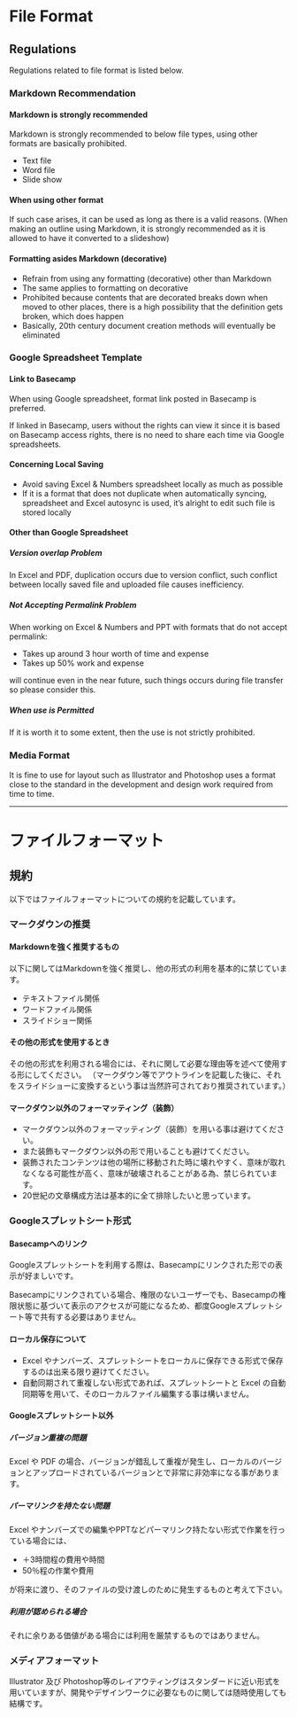 File Format
=====
Regulations
-----
Regulations related to file format is listed below.

### Markdown Recommendation

#### Markdown is strongly recommended
Markdown is strongly recommended to below file types, using other formats are basically prohibited.
- Text file
- Word file
- Slide show 

#### When using other format
If such case arises, it can be used as long as there is a valid reasons.
(When making an outline using Markdown, it is strongly recommended as it is allowed to have it converted to a slideshow)

#### Formatting asides Markdown (decorative)
- Refrain from using any formatting (decorative) other than Markdown
- The same applies to formatting on decorative
- Prohibited because contents that are decorated breaks down when moved to other places, there is a high possibility that the  definition gets broken, which does happen
- Basically, 20th century document creation methods will eventually be eliminated

### Google Spreadsheet Template
#### Link to Basecamp
When using Google spreadsheet, format link posted in Basecamp is preferred.

If linked in Basecamp, users without the rights can view it since it is based on Basecamp access rights, there is no need to share each time via Google spreadsheets.

#### Concerning Local Saving 
- Avoid saving Excel & Numbers spreadsheet locally as much as possible
- If it is a format that does not duplicate when automatically syncing, spreadsheet and Excel autosync is used, it’s alright to edit such file is stored locally

#### Other than Google Spreadsheet
##### Version overlap Problem
In Excel and PDF, duplication occurs due to version conflict, such conflict between locally saved file and uploaded file causes inefficiency.

##### Not Accepting Permalink Problem
When working on Excel & Numbers and PPT with formats that do not accept permalink:
- Takes up around 3 hour worth of time and expense
- Takes up 50% work and expense

will continue even in the near future, such things occurs during file transfer so please consider this.

##### When use is Permitted
If it is worth it to some extent, then the use is not strictly prohibited.

### Media Format
It is fine to use for layout such as Illustrator and Photoshop uses a format close to the standard in the development and design work required from time to time.

----
ファイルフォーマット
=====
規約
-----
以下ではファイルフォーマットについての規約を記載しています。

### マークダウンの推奨

#### Markdownを強く推奨するもの
以下に関してはMarkdownを強く推奨し、他の形式の利用を基本的に禁じています。
- テキストファイル関係
- ワードファイル関係
- スライドショー関係

#### その他の形式を使用するとき
その他の形式を利用される場合には、それに関して必要な理由等を述べて使用する形にしてください。
（マークダウン等でアウトラインを記載した後に、それをスライドショーに変換するという事は当然許可されており推奨されています。）

#### マークダウン以外のフォーマッティング（装飾）
- マークダウン以外のフォーマッティング（装飾）を用いる事は避けてください。
- また装飾もマークダウン以外の形で用いることも避けてください。
- 装飾されたコンテンツは他の場所に移動された時に壊れやすく、意味が取れなくなる可能性が高く、意味が破壊されることがある為、禁じられています。
- 20世紀の文章構成方法は基本的に全て排除したいと思っています。

### Googleスプレットシート形式
#### Basecampへのリンク
Googleスプレットシートを利用する際は、Basecampにリンクされた形での表示が好ましいです。

Basecampにリンクされている場合、権限のないユーザーでも、Basecampの権限状態に基づいて表示のアクセスが可能になるため、都度Googleスプレットシート等で共有する必要はありません。

#### ローカル保存について
- Excel やナンバーズ、スプレットシートをローカルに保存できる形式で保存するのは出来る限り避けてください。
- 自動同期されて重複しない形式であれば、スプレットシートと Excel の自動同期等を用いて、そのローカルファイル編集する事は構いません。

#### Googleスプレットシート以外
##### バージョン重複の問題
Excel や PDF の場合、バージョンが錯乱して重複が発生し、ローカルのバージョンとアップロードされているバージョンとで非常に非効率になる事があります。

##### パーマリンクを持たない問題
Excel やナンバーズでの編集やPPTなどパーマリンク持たない形式で作業を行っている場合には、
- ＋3時間程の費用や時間
- 50％程の作業や費用

が将来に渡り、そのファイルの受け渡しのために発生するものと考えて下さい。

##### 利用が認められる場合
それに余りある価値がある場合には利用を厳禁するものではありません。

### メディアフォーマット
Illustrator 及び Photoshop等のレイアウティングはスタンダードに近い形式を用いていますが、開発やデザインワークに必要なものに関しては随時使用しても結構です。
